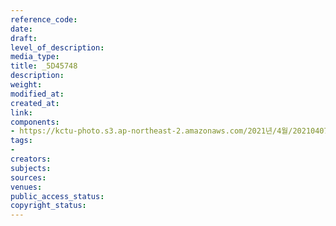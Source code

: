 ```yaml
---
reference_code: 
date: 
draft: 
level_of_description: 
media_type: 
title: _5D45748
description: 
weight: 
modified_at: 
created_at: 
link: 
components:
- https://kctu-photo.s3.ap-northeast-2.amazonaws.com/2021년/4월/20210407_청년.청소년+노동교육+강사단+워크숍/_5D45748.jpg
tags:
- 
creators: 
subjects: 
sources: 
venues: 
public_access_status: 
copyright_status: 
---
```

